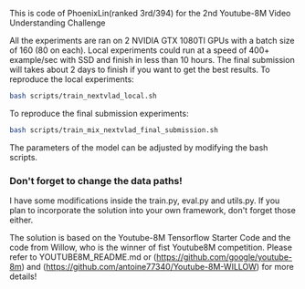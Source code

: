 This is code of PhoenixLin(ranked 3rd/394) for the 2nd Youtube-8M Video Understanding Challenge

All the experiments are ran on 2 NVIDIA GTX 1080TI GPUs with a batch size of 160 (80 on each).
Local experiments could run at a speed of 400+ example/sec with SSD and finish in less than 10 hours.
The final submission will takes about 2 days to finish if you want to get the best results.
To reproduce the local experiments:
```bash
bash scripts/train_nextvlad_local.sh
```

To reproduce the final submission experiments:
```bash
bash scripts/train_mix_nextvlad_final_submission.sh
```

The parameters of the model can be adjusted by modifying the bash scripts. 

### Don't forget to change the data paths!

I have some modifications inside the train.py, eval.py and utils.py. If you plan to incorporate the solution 
into your own framework, don't forget those either.

The solution is based on the Youtube-8M Tensorflow Starter Code and the code from Willow, who is the winner of fist Youtube8M competition. 
Please refer to YOUTUBE8M_README.md or (https://github.com/google/youtube-8m) and (https://github.com/antoine77340/Youtube-8M-WILLOW)
for more details!





















